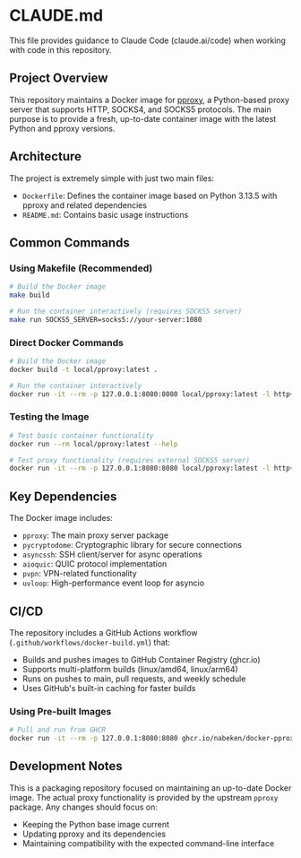 # CLAUDE.md

This file provides guidance to Claude Code (claude.ai/code) when working with code in this repository.

## Project Overview

This repository maintains a Docker image for [pproxy](https://github.com/qwj/python-proxy), a Python-based proxy server that supports HTTP, SOCKS4, and SOCKS5 protocols. The main purpose is to provide a fresh, up-to-date container image with the latest Python and pproxy versions.

## Architecture

The project is extremely simple with just two main files:
- `Dockerfile`: Defines the container image based on Python 3.13.5 with pproxy and related dependencies
- `README.md`: Contains basic usage instructions

## Common Commands

### Using Makefile (Recommended)
```bash
# Build the Docker image
make build

# Run the container interactively (requires SOCKS5 server)
make run SOCKS5_SERVER=socks5://your-server:1080
```

### Direct Docker Commands
```bash
# Build the Docker image
docker build -t local/pproxy:latest .

# Run the container interactively
docker run -it --rm -p 127.0.0.1:8080:8080 local/pproxy:latest -l http+socks5://:8080 -r socks5://socks5-server:1080 -v
```

### Testing the Image
```bash
# Test basic container functionality
docker run --rm local/pproxy:latest --help

# Test proxy functionality (requires external SOCKS5 server)
docker run -it --rm -p 127.0.0.1:8080:8080 local/pproxy:latest -l http+socks5://:8080 -r socks5://your-socks5-server:1080 -v
```

## Key Dependencies

The Docker image includes:
- `pproxy`: The main proxy server package
- `pycryptodome`: Cryptographic library for secure connections
- `asyncssh`: SSH client/server for async operations
- `aioquic`: QUIC protocol implementation
- `pvpn`: VPN-related functionality
- `uvloop`: High-performance event loop for asyncio

## CI/CD

The repository includes a GitHub Actions workflow (`.github/workflows/docker-build.yml`) that:
- Builds and pushes images to GitHub Container Registry (ghcr.io)
- Supports multi-platform builds (linux/amd64, linux/arm64)
- Runs on pushes to main, pull requests, and weekly schedule
- Uses GitHub's built-in caching for faster builds

### Using Pre-built Images
```bash
# Pull and run from GHCR
docker run -it --rm -p 127.0.0.1:8080:8080 ghcr.io/nabeken/docker-pproxy:latest -l http+socks5://:8080 -r socks5://socks5-server:1080 -v
```

## Development Notes

This is a packaging repository focused on maintaining an up-to-date Docker image. The actual proxy functionality is provided by the upstream `pproxy` package. Any changes should focus on:
- Keeping the Python base image current
- Updating pproxy and its dependencies
- Maintaining compatibility with the expected command-line interface